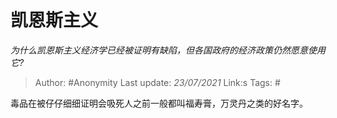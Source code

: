 # 凯恩斯主义
*为什么凯恩斯主义经济学已经被证明有缺陷，但各国政府的经济政策仍然愿意使用它?*

> Author: #Anonymity
> Last update: *23/07/2021* 
> Link:s
> Tags:  #

 
毒品在被仔仔细细证明会吸死人之前一般都叫福寿膏，万灵丹之类的好名字。



